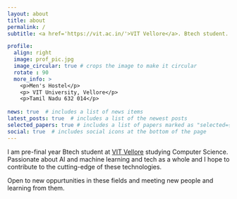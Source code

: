 ```yaml
---
layout: about
title: about
permalink: /
subtitle: <a href='https://vit.ac.in/'>VIT Vellore</a>. Btech student.

profile:
  align: right
  image: prof_pic.jpg
  image_circular: true # crops the image to make it circular
  rotate : 90
  more_info: >
    <p>Men's Hostel</p>
    <p> VIT University, Vellore</p>
    <p>Tamil Nadu 632 014</p>
    
news: true  # includes a list of news items
latest_posts: true  # includes a list of the newest posts
selected_papers: true # includes a list of papers marked as "selected={true}"
social: true  # includes social icons at the bottom of the page
---
```


I am pre-final year Btech student at [VIT Vellore](https://vit.ac.in/) studying Computer Science. Passionate about AI and machine learning and tech as a whole and I hope to contribute to the cutting-edge of these technologies.

Open to new oppurtunities in these fields and meeting new people and learning from them.

<!--
Put your address / P.O. box / other info right below your picture. You can also disable any of these elements by editing `profile` property of the YAML header of your `_pages/about.md`. Edit `_bibliography/papers.bib` and Jekyll will render your [publications page](/al-folio/publications/) automatically.

Link to your social media connections, too. This theme is set up to use [Font Awesome icons](https://fontawesome.com/) and [Academicons](https://jpswalsh.github.io/academicons/), like the ones below. Add your Facebook, Twitter, LinkedIn, Google Scholar, or just disable all of them.
-->